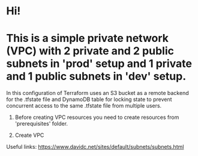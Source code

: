 # Hi!

# This is a simple private network (VPC) with 2 private and 2 public subnets in 'prod' setup and 1 private and 1 public subnets in 'dev' setup. 

In this configuration of Terraform uses an S3 bucket as a remote backend for the .tfstate file and DynamoDB table for locking state to prevent concurrent access to the same .tfstate file from multiple users.

1. Before creating VPC resources you need to create resources from 'prerequisites' folder.

2. Create VPC

Useful links:
https://www.davidc.net/sites/default/subnets/subnets.html